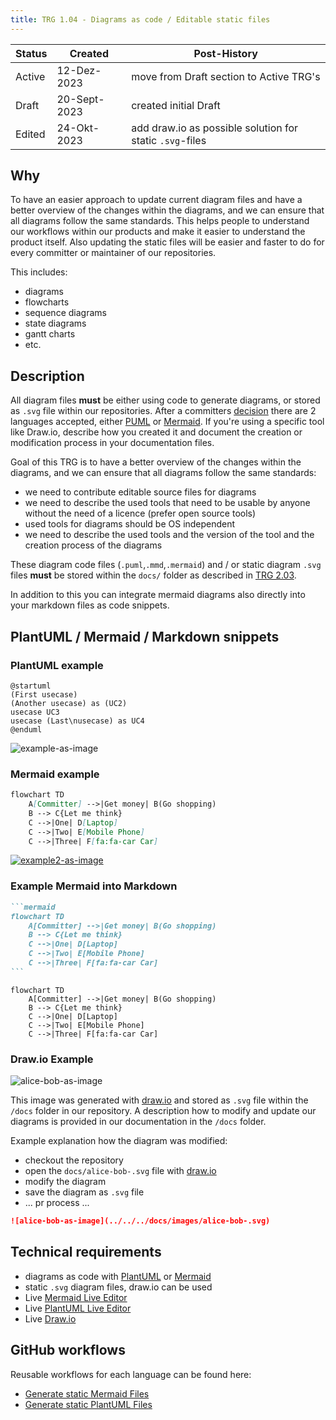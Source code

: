 ```yaml
---
title: TRG 1.04 - Diagrams as code / Editable static files 
---
```


| Status | Created      | Post-History                                             |
|--------|--------------|----------------------------------------------------------|
| Active | 12-Dez-2023  | move from Draft section to Active TRG's                  |
| Draft  | 20-Sept-2023 | created initial Draft                                    |
| Edited | 24-Okt-2023  | add draw.io as possible solution for static `.svg`-files |

## Why

To have an easier approach to update current diagram files and have a better overview of the changes within the diagrams, and we can ensure that all diagrams follow the same standards.
This helps people to understand our workflows within our products and make it easier to understand the product itself.
Also updating the static files will be easier and faster to do for every committer or maintainer of our repositories.

This includes:

- diagrams
- flowcharts
- sequence diagrams
- state diagrams
- gantt charts
- etc.

## Description

All diagram files **must** be either using code to generate diagrams, or stored as `.svg` file within our repositories.
After a committers [decision](https://github.com/eclipse-tractusx/sig-infra/discussions/19) there are 2 languages accepted, either [PUML](https://plantuml.com/en/) or [Mermaid](https://mermaid.js.org/).
If you're using a specific tool like Draw.io, describe how you created it and document the creation or modification process in your documentation files.

Goal of this TRG is to have a better overview of the changes within the diagrams, and we can ensure that all diagrams follow the same standards:

- we need to contribute editable source files for diagrams
- we need to describe the used tools that need to be usable by anyone without the need of a licence (prefer open source tools)
- used tools for diagrams should be OS independent
- we need to describe the used tools and the version of the tool and the creation process of the diagrams

These diagram code files (`.puml`,`.mmd`,`.mermaid`) and / or static diagram `.svg` files **must** be stored within the `docs/` folder as described in [TRG 2.03](https://eclipse-tractusx.github.io/docs/release/trg-2/trg-2-3#docs).

In addition to this you can integrate mermaid diagrams also directly into your markdown files as code snippets.

## PlantUML / Mermaid / Markdown snippets

### PlantUML example

```plantuml
@startuml
(First usecase)
(Another usecase) as (UC2)
usecase UC3
usecase (Last\nusecase) as UC4
@enduml
```

![example-as-image](https://www.plantuml.com/plantuml/svg/SoWkIImgAStDuT9moomgBb4eBKvDJYnErUJISCpBByb8BOABA2GMAsY4EXjfSa5554ATZU5i3P_4ufAOF2J5G6aJBeVKl1IWwG00)

### Mermaid example

```markdown
flowchart TD
    A[Committer] -->|Get money| B(Go shopping)
    B --> C{Let me think}
    C -->|One| D[Laptop]
    C -->|Two| E[Mobile Phone]
    C -->|Three| F[fa:fa-car Car]
```

[![example2-as-image](https://mermaid.ink/img/pako:eNpVkEFug0AMRa9iedVK4QIsKiXQZpOokZodsHDBMKMwYzQxiiLg7h3KpvXK8n_fX_aEtTSMKba9PGpDQeGalx5i7YtMnLOqHCpIkrf5yApOPD9nOLwcBe5GhsH67nXjDysE2XRaMQY11t-WTcp-_Z-eZ8iLEw0qQ_VXuT5khvfiLN-2Z7iYGPJfN4Gj96NoKW0pqSlARqHCHToOjmwTD5hWQ4lq2HGJaWwbCrcSS79EjkaVr6evMdUw8g7HoSHl3FIXyGFc2t_jlBurEs7bR2rxre1w-QHjzV4u?type=png)](https://mermaid.live/edit#pako:eNpVkEFug0AMRa9iedVK4QIsKiXQZpOokZodsHDBMKMwYzQxiiLg7h3KpvXK8n_fX_aEtTSMKba9PGpDQeGalx5i7YtMnLOqHCpIkrf5yApOPD9nOLwcBe5GhsH67nXjDysE2XRaMQY11t-WTcp-_Z-eZ8iLEw0qQ_VXuT5khvfiLN-2Z7iYGPJfN4Gj96NoKW0pqSlARqHCHToOjmwTD5hWQ4lq2HGJaWwbCrcSS79EjkaVr6evMdUw8g7HoSHl3FIXyGFc2t_jlBurEs7bR2rxre1w-QHjzV4u)

### Example Mermaid into Markdown

````markdown
```mermaid
flowchart TD
    A[Committer] -->|Get money| B(Go shopping)
    B --> C{Let me think}
    C -->|One| D[Laptop]
    C -->|Two| E[Mobile Phone]
    C -->|Three| F[fa:fa-car Car]
```
````

```mermaid
flowchart TD
    A[Committer] -->|Get money| B(Go shopping)
    B --> C{Let me think}
    C -->|One| D[Laptop]
    C -->|Two| E[Mobile Phone]
    C -->|Three| F[fa:fa-car Car]
```

### Draw.io Example

![alice-bob-as-image](../../../docs/images/alice-bob-drawio.svg)

This image was generated with [draw.io](https://app.diagrams.net/) and stored as `.svg` file within the `/docs` folder in our repository.
A description how to modify and update our diagrams is provided in our documentation in the `/docs` folder.

Example explanation how the diagram was modified:

- checkout the repository
- open the `docs/alice-bob-.svg` file with [draw.io](https://app.diagrams.net/)
- modify the diagram
- save the diagram as `.svg` file
- ... pr process ...

```markdown
![alice-bob-as-image](../../../docs/images/alice-bob-.svg)
```

## Technical requirements

- diagrams as code with [PlantUML](https://plantuml.com/en/) or [Mermaid](https://mermaid.js.org/)
- static `.svg` diagram files, draw.io can be used
- Live [Mermaid Live Editor](https://mermaid.live/edit)
- Live [PlantUML Live Editor](https://www.planttext.com/)
- Live [Draw.io](https://app.diagrams.net/)

## GitHub workflows

Reusable workflows for each language can be found here:

- [Generate static Mermaid Files](https://github.com/eclipse-tractusx/sig-infra#generate-static-mermaid-files)
- [Generate static PlantUML Files](https://github.com/eclipse-tractusx/sig-infra#generate-static-plantuml-files)
